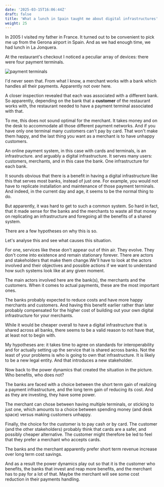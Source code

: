 ```yaml
---
date: '2025-03-15T16:06:44Z'
draft: false
title: 'What a lunch in Spain taught me about digital infrastructures'
weight: 25
---
```


In 2005 I visited my father in France. It turned out to be convenient to pick me up from the Gerona airport in Spain.
And as we had enough time, we had lunch in La Jonquera.

At the restaurant's checkout I noticed a peculiar array of devices: there were four payment terminals.

![payment terminals](payterminal-716603.jpg)

I'd never seen that. From what I know, a merchant works with a bank which handles all their payments. Apparently not over here.

A closer inspection revealed that each was associated with a different bank.
So apparently, depending on the bank that a **customer** of the restaurant works with, the restaurant needed to have a payment terminal associated with that.

To me, this does not sound optimal for the merchant. It takes money and on the desk to accommodate all those different payment networks. And if you have only one terminal many customers can't pay by card. That won't make them happy, and the last thing you want as a merchant is to have unhappy customers.

An online payment system, in this case with cards and terminals, is an infrastructure. and arguably a digital infrastructure. It serves many users: customers, merchants, and in this case the bank. One infrastructure for each bank.

It sounds obvious that there is a benefit in having a digital infrastructure like this that serves most banks, instead of just one. For example, you would not have to replicate installation and maintenance of those payment terminals. And indeed, in the current day and age, it seems to be the normal thing to do.

But apparently, it was hard to get to such a common system. So hard in fact, that it made sense for the banks and the merchants to waste all that money on replicating an infrastructure and foregoing all the benefits of a shared system.

There are a few hypotheses on why this is so.

Let's analyse this and see what causes this situation.

For one, services like these don't appear out of thin air. They evolve. They don't come into existence and remain stationary forever. There are actors and stakeholders that make them change.We'll have to look at the actors involved and their objectives and possible actions if we want to understand how such systems look like at any given moment.

The main actors involved here are the bank(s), the merchants and the customers. When it comes to actual payments, these are the most important ones.

The banks probably expected to reduce costs and have more happy merchants and customers. And having this benefit earlier rather than later probably compensated for the higher cost of building out your own digital infrastructure for your merchants.

While it would be cheaper overall to have a digital infrastructure that is shared across all banks, there seems to be a valid reason to not have that, at least not to begin with.

My hypotheses are: it takes time to agree on standards for interoperability and for actually setting up the service that is shared across banks. Not the least of your problems is who is going to own that infrastructure. It is likely to be a new legal entity. And that introduces a new stakeholder.

Now back to the power dynamics that created the situation in the picture. Who benefits, who does not?

The banks are faced with a choice between the short term gain of realizing a payment infrastructure, and the long term gain of reducing its cost. And as they are investing, they have some power.

The merchant can chose between having multiple terminals, or sticking to just one, which amounts to a choice between spending money (and desk space) versus making customers unhappy.

Finally, the choice for the customer is to pay cash or by card. The customer (and the other stakeholders) probably think that cards are a safer, and possibly cheaper alternative. The customer might therefore be led to feel that they prefer a merchant who accepts cards.

The banks and the merchant apparently prefer short term revenue increase over long term cost savings.

And as a result the power dynamics play out so that it is the customer who benefits, the banks that invest and reap more benefits, and the merchant has to pay for a lot of that. Maybe the merchant will see some cost reduction in their payments handling.
